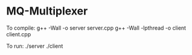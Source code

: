 # MQ-Multiplexer

To compile:
g++ -Wall -o server server.cpp
g++ -Wall -lpthread -o client client.cpp

To run:
./server
./client